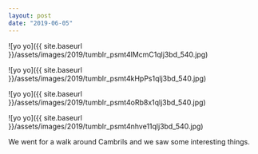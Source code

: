 ```yaml
---
layout: post
date: "2019-06-05"
---
```


![yo yo]({{ site.baseurl }}/assets/images/2019/tumblr_psmt4lMcmC1qlj3bd_540.jpg)

![yo yo]({{ site.baseurl }}/assets/images/2019/tumblr_psmt4kHpPs1qlj3bd_540.jpg)

![yo yo]({{ site.baseurl }}/assets/images/2019/tumblr_psmt4oRb8x1qlj3bd_540.jpg)

![yo yo]({{ site.baseurl }}/assets/images/2019/tumblr_psmt4nhve11qlj3bd_540.jpg)

We went for a walk around Cambrils and we saw some interesting things.
